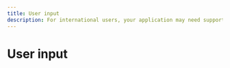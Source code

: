 ```yaml
---
title: User input
description: For international users, your application may need support for differnt keyboard layouts and Input Method Editors (IME)
---
```


# User input
